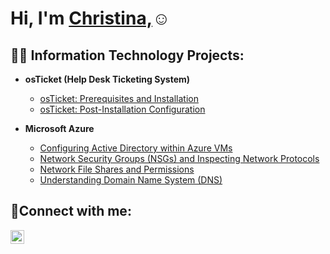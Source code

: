 <h1>Hi, I'm <a href="https://linkedin.com/in/yourname"> Christina,</a>☺</h1>

<h2>👨‍💻 Information Technology Projects:</h2>

- <b>osTicket (Help Desk Ticketing System)</b>
  - [osTicket: Prerequisites and Installation](https://github.com/Thechristinaq/osticket-prereqs)
  - [osTicket: Post-Installation Configuration](https://github.com/thechristinaq/Post-Install-Configuration-)
  
- <b>Microsoft Azure</b>
  - [Configuring Active Directory within Azure VMs](https://github.com/thechristinaq/Implementing-Active-Directory-within-Azure-VMs)
  - [Network Security Groups (NSGs) and Inspecting Network Protocols](https://github.com/Thechristinaq/azure-network-protocols)
  - [Network File Shares and Permissions](https://github.com/thechristinaq/Network-File-Shares-and-Permissions/tree/main)
  - [Understanding Domain Name System (DNS)](https://github.com/thechristinaq/Understanding-Domain-Name-System-DNS-)


<h2>🤳Connect with me:</h2>


[<img align="left" alt="Josh | LinkedIn" width="22px" src="https://cdn.jsdelivr.net/npm/simple-icons@v3/icons/linkedin.svg" />][linkedin]


[linkedin]: https://linkedin.com/in/yourname

